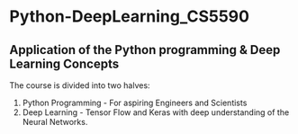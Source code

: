 # Python-DeepLearning_CS5590
## Application of the Python programming &amp; Deep Learning Concepts

The course is divided into two halves: 
  1. Python Programming - For aspiring Engineers and Scientists
  2. Deep Learning - Tensor Flow and Keras with deep understanding of the Neural Networks. 

